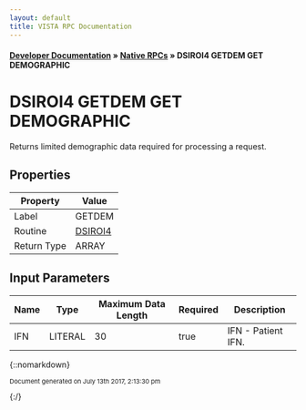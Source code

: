 ```yaml
---
layout: default
title: VISTA RPC Documentation
---
```


#### [Developer Documentation](../index) &#187; [Native RPCs](TableOfContents) &#187; DSIROI4 GETDEM GET DEMOGRAPHIC<br/>
# DSIROI4 GETDEM GET DEMOGRAPHIC

Returns limited demographic data required for processing a request.

## Properties

Property | Value
--- | ---
Label | GETDEM
Routine | [DSIROI4](http://code.osehra.org/dox/Routine_DSIROI4_source.html)
Return Type | ARRAY


## Input Parameters

Name | Type | Maximum Data Length | Required | Description
--- | --- | --- | --- | ---
IFN | LITERAL | 30 | true | IFN - Patient IFN.



{::nomarkdown} <br/><p style="font-size: 11px">Document generated on July 13th 2017, 2:13:30 pm</p>{:/}